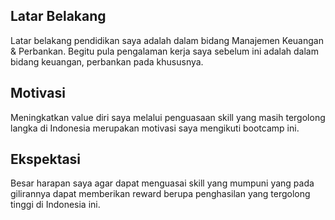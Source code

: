 [//]: # (Ceritakan sedikit tentang latar belakangmu seperti pendidikan terakhir atau pekerjaan sebelumnya)
## Latar Belakang
Latar belakang pendidikan saya adalah dalam bidang Manajemen Keuangan & Perbankan. Begitu pula pengalaman kerja saya sebelum ini adalah dalam bidang keuangan, perbankan pada khususnya.

[//]: # (Motivasi apa yang mendorongmu untuk ikut program coding bootcamp di Hacktiv8?)
## Motivasi
Meningkatkan value diri saya melalui penguasaan skill yang masih tergolong langka di Indonesia merupakan motivasi saya mengikuti bootcamp ini.

[//]: # (Beri tahu kami, apa yang ingin kamu dapatkan di Hacktiv8 dan apa yang ingin kamu capai setelah lulus dari sini?)
## Ekspektasi
Besar harapan saya agar dapat menguasai skill yang mumpuni yang pada gilirannya dapat memberikan reward berupa penghasilan yang tergolong tinggi di Indonesia ini.

[//]: # (Apakah ada hal lain yang ingin disampaikan? Bila ada, kamu bebas untuk menuliskannya)
